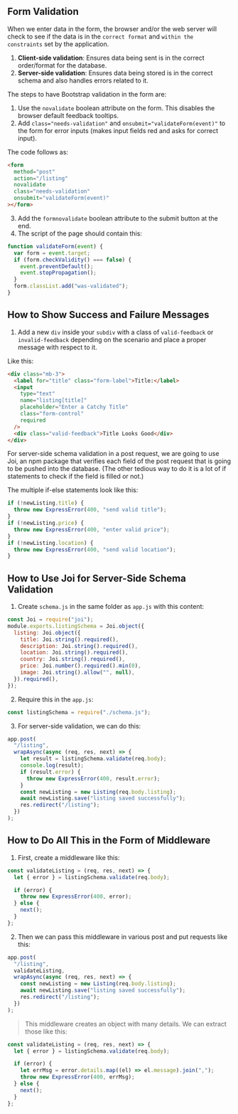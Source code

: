 ## Form Validation

When we enter data in the form, the browser and/or the web server will check to see if the data is in the `correct format` and `within the constraints` set by the application.

1. **Client-side validation**: Ensures data being sent is in the correct order/format for the database.
2. **Server-side validation**: Ensures data being stored is in the correct schema and also handles errors related to it.

The steps to have Bootstrap validation in the form are:

1. Use the `novalidate` boolean attribute on the form. This disables the browser default feedback tooltips.
2. Add `class="needs-validation"` and `onsubmit="validateForm(event)"` to the form for error inputs (makes input fields red and asks for correct input).

The code follows as:

```html
<form
  method="post"
  action="/listing"
  novalidate
  class="needs-validation"
  onsubmit="validateForm(event)"
></form>
```

3. Add the `formnovalidate` boolean attribute to the submit button at the end.
4. The script of the page should contain this:

```javascript
function validateForm(event) {
  var form = event.target;
  if (form.checkValidity() === false) {
    event.preventDefault();
    event.stopPropagation();
  }
  form.classList.add("was-validated");
}
```

## How to Show Success and Failure Messages

1. Add a new `div` inside your `subdiv` with a class of `valid-feedback` or `invalid-feedback` depending on the scenario and place a proper message with respect to it.

Like this:

```html
<div class="mb-3">
  <label for="title" class="form-label">Title:</label>
  <input
    type="text"
    name="listing[title]"
    placeholder="Enter a Catchy Title"
    class="form-control"
    required
  />
  <div class="valid-feedback">Title Looks Good</div>
</div>
```

For server-side schema validation in a post request, we are going to use Joi, an npm package that verifies each field of the post request that is going to be pushed into the database. (The other tedious way to do it is a lot of if statements to check if the field is filled or not.)

The multiple if-else statements look like this:

```javascript
if (!newListing.title) {
  throw new ExpressError(400, "send valid title");
}
if (!newListing.price) {
  throw new ExpressError(400, "enter valid price");
}
if (!newListing.location) {
  throw new ExpressError(400, "send valid location");
}
```

## How to Use Joi for Server-Side Schema Validation

1. Create `schema.js` in the same folder as `app.js` with this content:

```javascript
const Joi = require("joi");
module.exports.listingSchema = Joi.object({
  listing: Joi.object({
    title: Joi.string().required(),
    description: Joi.string().required(),
    location: Joi.string().required(),
    country: Joi.string().required(),
    price: Joi.number().required().min(0),
    image: Joi.string().allow("", null),
  }).required(),
});
```

2. Require this in the `app.js`:

```javascript
const listingSchema = require("./schema.js");
```

3. For server-side validation, we can do this:

```javascript
app.post(
  "/listing",
  wrapAsync(async (req, res, next) => {
    let result = listingSchema.validate(req.body);
    console.log(result);
    if (result.error) {
      throw new ExpressError(400, result.error);
    }
    const newListing = new Listing(req.body.listing);
    await newListing.save("listing saved successfully");
    res.redirect("/listing");
  })
);
```

## How to Do All This in the Form of Middleware

1. First, create a middleware like this:

```javascript
const validateListing = (req, res, next) => {
  let { error } = listingSchema.validate(req.body);

  if (error) {
    throw new ExpressError(400, error);
  } else {
    next();
  }
};
```

2. Then we can pass this middleware in various post and put requests like this:

```javascript
app.post(
  "/listing",
  validateListing,
  wrapAsync(async (req, res, next) => {
    const newListing = new Listing(req.body.listing);
    await newListing.save("listing saved successfully");
    res.redirect("/listing");
  })
);
```

> This middleware creates an object with many details. We can extract those like this:

```javascript
const validateListing = (req, res, next) => {
  let { error } = listingSchema.validate(req.body);

  if (error) {
    let errMsg = error.details.map((el) => el.message).join(",");
    throw new ExpressError(400, errMsg);
  } else {
    next();
  }
};
```